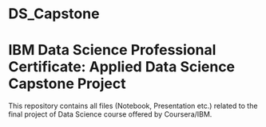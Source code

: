 # DS_Capstone
# IBM Data Science Professional Certificate: Applied Data Science Capstone Project
This repository contains all files (Notebook, Presentation etc.) related to the final project of Data Science course offered by Coursera/IBM.
